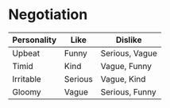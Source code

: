 # Negotiation
Personality | Like | Dislike
----------- | ---- | -------
Upbeat | Funny | Serious, Vague
Timid | Kind | Vague, Funny
Irritable | Serious | Vague, Kind
Gloomy | Vague | Serious, Funny
